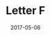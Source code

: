 ---
title: Letter F
date: '2017-05-06'
thumb_image: images/mar-2yo/f.jpg
thumb_image_alt: Letter F
image: images/mar-2yo/f.jpg
image_alt: Letter F
template: project
---	